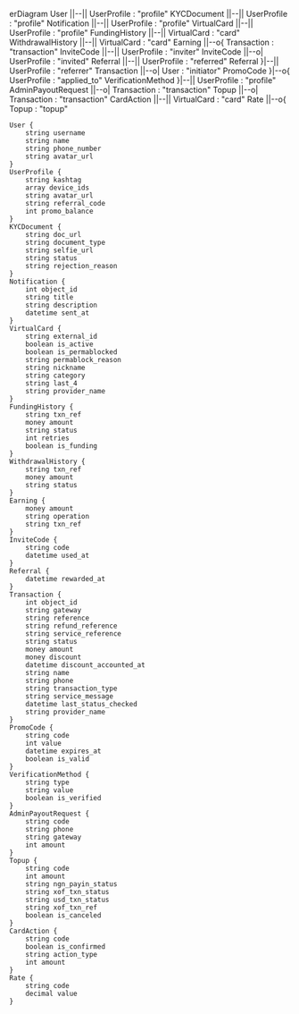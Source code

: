erDiagram
    User ||--|| UserProfile : "profile"
    KYCDocument ||--|| UserProfile : "profile"
    Notification ||--|| UserProfile : "profile"
    VirtualCard ||--|| UserProfile : "profile"
    FundingHistory ||--|| VirtualCard : "card"
    WithdrawalHistory ||--|| VirtualCard : "card"
    Earning ||--o{ Transaction : "transaction"
    InviteCode ||--|| UserProfile : "inviter"
    InviteCode ||--o| UserProfile : "invited"
    Referral ||--|| UserProfile : "referred"
    Referral }|--|| UserProfile : "referrer"
    Transaction ||--o| User : "initiator"
    PromoCode }|--o{ UserProfile : "applied_to"
    VerificationMethod }|--|| UserProfile : "profile"
    AdminPayoutRequest ||--o| Transaction : "transaction"
    Topup ||--o| Transaction : "transaction"
    CardAction ||--|| VirtualCard : "card"
    Rate ||--o{ Topup : "topup"

    User {
        string username
        string name
        string phone_number
        string avatar_url
    }
    UserProfile {
        string kashtag
        array device_ids
        string avatar_url
        string referral_code
        int promo_balance
    }
    KYCDocument {
        string doc_url
        string document_type
        string selfie_url
        string status
        string rejection_reason
    }
    Notification {
        int object_id
        string title
        string description
        datetime sent_at
    }
    VirtualCard {
        string external_id
        boolean is_active
        boolean is_permablocked
        string permablock_reason
        string nickname
        string category
        string last_4
        string provider_name
    }
    FundingHistory {
        string txn_ref
        money amount
        string status
        int retries
        boolean is_funding
    }
    WithdrawalHistory {
        string txn_ref
        money amount
        string status
    }
    Earning {
        money amount
        string operation
        string txn_ref
    }
    InviteCode {
        string code
        datetime used_at
    }
    Referral {
        datetime rewarded_at
    }
    Transaction {
        int object_id
        string gateway
        string reference
        string refund_reference
        string service_reference
        string status
        money amount
        money discount
        datetime discount_accounted_at
        string name
        string phone
        string transaction_type
        string service_message
        datetime last_status_checked
        string provider_name
    }
    PromoCode {
        string code
        int value
        datetime expires_at
        boolean is_valid
    }
    VerificationMethod {
        string type
        string value
        boolean is_verified
    }
    AdminPayoutRequest {
        string code
        string phone
        string gateway
        int amount
    }
    Topup {
        string code
        int amount
        string ngn_payin_status
        string xof_txn_status
        string usd_txn_status
        string xof_txn_ref
        boolean is_canceled
    }
    CardAction {
        string code
        boolean is_confirmed
        string action_type
        int amount
    }
    Rate {
        string code
        decimal value
    }
